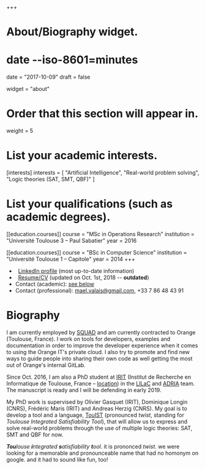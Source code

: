 +++
# About/Biography widget.
#     date --iso-8601=minutes
date = "2017-10-09"
draft = false

widget = "about"

# Order that this section will appear in.
weight = 5

# List your academic interests.
[interests]
  interests = [
    "Artificial Intelligence",
    "Real-world problem solving",
    "Logic theories (SAT, SMT, QBF)"
  ]

# List your qualifications (such as academic degrees).
[[education.courses]]
  course = "MSc in Operations Research"
  institution = "Université Toulouse 3 – Paul Sabatier"
  year = 2016

[[education.courses]]
  course = "BSc in Computer Science"
  institution = "Université Toulouse 1 – Capitole"
  year = 2014
+++

- <i class="fa fa-linkedin" style="margin-right:0.5em"></i> [LinkedIn profile][linkedin] (most up-to-date information)
- <i class="fa fa-file" style="margin-right:0.5em"></i> [Resume/CV](resume_mael_valais.pdf) (updated on Oct. 1st, 2018 -- **outdated**)
- Contact (academic): [see below](#contact)
- Contact (professional): [mael.valais@gmail.com](#), +33 7 86 48 43 91

<!--
  [<img src="img/irit2018.svg" style="max-width:30%;min-width:2cm;float:right;margin:1em;margin-top:1cm">][irit]
-->

# Biography

I am currently employed by [SQUAD] and am currently contracted to Orange
(Toulouse, France). I work on tools for developers, examples and documentation
in order to improve the developer experience when it comes to using the Orange
IT's private cloud. I also try to promote and find new ways to guide people into
sharing their own code as well getting the most out of Orange's internal GitLab.

[squad]: https://www.squad.fr

<!-- In Oct. 2018, I chose to stop my PhD and move on towards engineering stuff.
The main reason is that I was bored as hell doing theoretic stuff all day. What
I loved most during the two years of my unfinished PhD was the development
part. So I gathered everything I loved about programming and found a job that
matched. -->

Since Oct. 2016, I am also a PhD student at [IRIT] \(Institut de Recherche en
Informatique de Toulouse, France – [location]) in the [LILaC] and [ADRIA] team.
The manuscript is ready and I will be defending in early 2019.

My PhD work is supervised by Olivier Gasquet (IRIT), Dominique Longin (CNRS),
Frédéric Maris (IRIT) and Andreas Herzig (CNRS). My goal is to develop a tool
and a language, [TouIST] \(pronounced _twist_, standing for _Toulouse Integrated
Satisfiability Tool_\), that will allow us to express and solve real-world
problems through the use of multiple logic theories: SAT, SMT and QBF for now.

[touist]: https://www.irit.fr/touist
[github]: https://github.com/touist/touist
[irit]: https://www.irit.fr
[lilac]: https://www.irit.fr/-Equipe-LILaC-
[adria]: https://www.irit.fr/-Equipe-ADRIA-
[linkedin]: https://www.linkedin.com/in/maelvalais/
[location]: https://goo.gl/maps/nuxdSM6P65J2
[twitter]: https://twitter.com/maelvalais
[profile]: https://www.irit.fr/spip.php?page=annuaire&code=10566

[^touist-meaning]:

  _**Tou**louse **i**ntegrated **s**atisfiability **t**ool_.
  it is prononced _twist_. we were looking for a memorable and
  pronounceable name that had no homonym on google. and it
  had to sound like fun, too!
